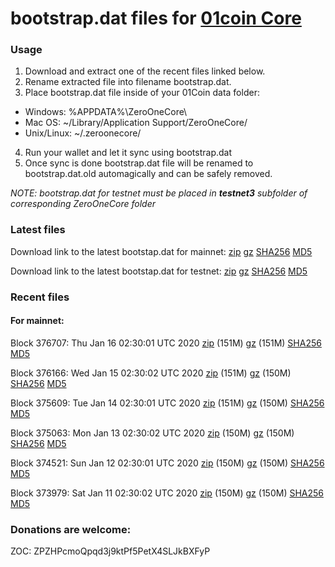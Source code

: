 # bootstrap.dat files for [01coin Core](https://01coin.io)

### Usage

1. Download and extract one of the recent files linked below.
2. Rename extracted file into filename bootstrap.dat.
3. Place bootstrap.dat file inside of your 01Coin data folder:
 - Windows: %APPDATA%\ZeroOneCore\
 - Mac OS: ~/Library/Application Support/ZeroOneCore/
 - Unix/Linux: ~/.zeroonecore/
4. Run your wallet and let it sync using bootstrap.dat
5. Once sync is done bootstrap.dat file will be renamed to bootstrap.dat.old automagically and can be safely removed.

_NOTE: bootstrap.dat for testnet must be placed in **testnet3** subfolder of corresponding ZeroOneCore folder_

### Latest files
Download link to the latest bootstap.dat for mainnet: [zip](https://files.01coin.io/mainnet/bootstrap.dat.zip) [gz](https://files.01coin.io/mainnet/bootstrap.dat.tar.gz) [SHA256](https://files.01coin.io/mainnet/sha256.txt) [MD5](https://files.01coin.io/mainnet/md5.txt)

Download link to the latest bootstap.dat for testnet: [zip](https://files.01coin.io/testnet/bootstrap.dat.zip) [gz](https://files.01coin.io/testnet/bootstrap.dat.tar.gz) [SHA256](https://files.01coin.io/testnet/sha256.txt) [MD5](https://files.01coin.io/testnet/md5.txt)

### Recent files

#### For mainnet:

Block 376707: Thu Jan 16 02:30:01 UTC 2020 [zip](https://files.01coin.io/mainnet/2020-01-16/bootstrap.dat.zip) (151M) [gz](https://files.01coin.io/mainnet/2020-01-16/bootstrap.dat.tar.gz) (151M) [SHA256](https://files.01coin.io/mainnet/2020-01-16/sha256.txt) [MD5](https://files.01coin.io/mainnet/2020-01-16/md5.txt)

Block 376166: Wed Jan 15 02:30:02 UTC 2020 [zip](https://files.01coin.io/mainnet/2020-01-15/bootstrap.dat.zip) (151M) [gz](https://files.01coin.io/mainnet/2020-01-15/bootstrap.dat.tar.gz) (150M) [SHA256](https://files.01coin.io/mainnet/2020-01-15/sha256.txt) [MD5](https://files.01coin.io/mainnet/2020-01-15/md5.txt)

Block 375609: Tue Jan 14 02:30:01 UTC 2020 [zip](https://files.01coin.io/mainnet/2020-01-14/bootstrap.dat.zip) (151M) [gz](https://files.01coin.io/mainnet/2020-01-14/bootstrap.dat.tar.gz) (150M) [SHA256](https://files.01coin.io/mainnet/2020-01-14/sha256.txt) [MD5](https://files.01coin.io/mainnet/2020-01-14/md5.txt)

Block 375063: Mon Jan 13 02:30:02 UTC 2020 [zip](https://files.01coin.io/mainnet/2020-01-13/bootstrap.dat.zip) (150M) [gz](https://files.01coin.io/mainnet/2020-01-13/bootstrap.dat.tar.gz) (150M) [SHA256](https://files.01coin.io/mainnet/2020-01-13/sha256.txt) [MD5](https://files.01coin.io/mainnet/2020-01-13/md5.txt)

Block 374521: Sun Jan 12 02:30:01 UTC 2020 [zip](https://files.01coin.io/mainnet/2020-01-12/bootstrap.dat.zip) (150M) [gz](https://files.01coin.io/mainnet/2020-01-12/bootstrap.dat.tar.gz) (150M) [SHA256](https://files.01coin.io/mainnet/2020-01-12/sha256.txt) [MD5](https://files.01coin.io/mainnet/2020-01-12/md5.txt)

Block 373979: Sat Jan 11 02:30:02 UTC 2020 [zip](https://files.01coin.io/mainnet/2020-01-11/bootstrap.dat.zip) (150M) [gz](https://files.01coin.io/mainnet/2020-01-11/bootstrap.dat.tar.gz) (150M) [SHA256](https://files.01coin.io/mainnet/2020-01-11/sha256.txt) [MD5](https://files.01coin.io/mainnet/2020-01-11/md5.txt)


### Donations are welcome:

ZOC: ZPZHPcmoQpqd3j9ktPf5PetX4SLJkBXFyP
